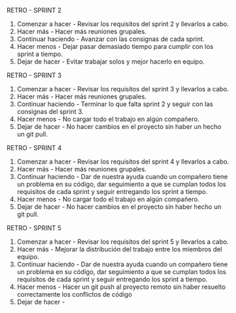 RETRO - SPRINT 2
1. Comenzar a hacer - Revisar los requisitos del sprint 2 y llevarlos a cabo.
2. Hacer más - Hacer más reuniones grupales.
3. Continuar haciendo - Avanzar con las consignas de cada sprint.
4. Hacer menos - Dejar pasar demasiado tiempo para cumplir con los sprint a tiempo.
5. Dejar de hacer - Evitar trabajar solos y mejor hacerlo en equipo.

RETRO - SPRINT 3
1. Comenzar a hacer - Revisar los requisitos del sprint 3 y llevarlos a cabo.
2. Hacer más - Hacer más reuniones grupales.
3. Continuar haciendo - Terminar lo que falta sprint 2 y seguir con las consignas del sprint 3.
4. Hacer menos - No cargar todo el trabajo en algún compañero.
5. Dejar de hacer - No hacer cambios en el proyecto sin haber un hecho un git pull.

RETRO - SPRINT 4
1. Comenzar a hacer - Revisar los requisitos del sprint 4 y llevarlos a cabo.
2. Hacer más - Hacer más reuniones grupales.
3. Continuar haciendo - Dar de nuestra ayuda cuando un compañero tiene un problema en su código, dar seguimiento a que se cumplan todos los requisitos de cada sprint y seguir entregando los sprint a tiempo.
4. Hacer menos - No cargar todo el trabajo en algún compañero.
5. Dejar de hacer - No hacer cambios en el proyecto sin haber hecho un git pull.

RETRO - SPRINT 5
1. Comenzar a hacer - Revisar los requisitos del sprint 5 y llevarlos a cabo.
2. Hacer más - Mejorar la distribución del trabajo entre los miembros del equipo.
3. Continuar haciendo - Dar de nuestra ayuda cuando un compañero tiene un problema en su código, dar seguimiento a que se cumplan todos los requisitos de cada sprint y seguir entregando los sprint a tiempo.
4. Hacer menos - Hacer un git push al proyecto remoto sin haber resuelto correctamente los conflictos de código
5. Dejar de hacer - 